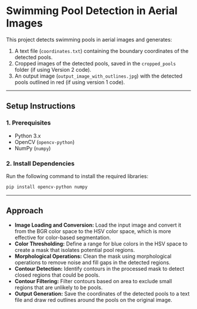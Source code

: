 # Swimming Pool Detection in Aerial Images

This project detects swimming pools in aerial images and generates:
1. A text file (`coordinates.txt`) containing the boundary coordinates of the detected pools.
2. Cropped images of the detected pools, saved in the `cropped_pools` folder (if using Version 2 code).
3. An output image (`output_image_with_outlines.jpg`) with the detected pools outlined in red (if using version 1 code).

---

## **Setup Instructions**

### **1. Prerequisites**
- Python 3.x
- OpenCV (`opencv-python`)
- NumPy (`numpy`)

### **2. Install Dependencies**
Run the following command to install the required libraries:

```bash
pip install opencv-python numpy
```
---
## **Approach**
  - **Image Loading and Conversion:**
      Load the input image and convert it from the BGR color space to the HSV color space, which is more effective for color-based segmentation.
  - **Color Thresholding:**
      Define a range for blue colors in the HSV space to create a mask that isolates potential pool regions.
  - **Morphological Operations:**
      Clean the mask using morphological operations to remove noise and fill gaps in the detected regions.
  - **Contour Detection:**
      Identify contours in the processed mask to detect closed regions that could be pools.
  - **Contour Filtering:**
      Filter contours based on area to exclude small regions that are unlikely to be pools.
  - **Output Generation:**
      Save the coordinates of the detected pools to a text file and draw red outlines around the pools on the original image.
